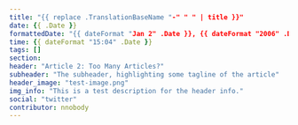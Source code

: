 ```yaml
---
title: "{{ replace .TranslationBaseName "-" " " | title }}"
date: {{ .Date }}
formattedDate: "{{ dateFormat "Jan 2" .Date }}, {{ dateFormat "2006" .Date }}"
time: {{ dateFormat "15:04" .Date }}
tags: []
section:
header: "Article 2: Too Many Articles?"
subheader: "The subheader, highlighting some tagline of the article"
header_image: "test-image.png"
img_info: "This is a test description for the header info."
social: "twitter"
contributor: nnobody
---
```


